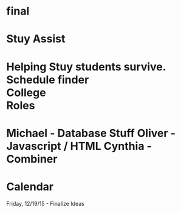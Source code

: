 final
=====
Stuy Assist  
=====
Helping Stuy students survive.  
Schedule finder  
College  
Roles
=====
Michael - Database Stuff
Oliver - Javascript / HTML
Cynthia - Combiner
=====
Calendar
=====
Friday, 12/19/15 - Finalize Ideas  
